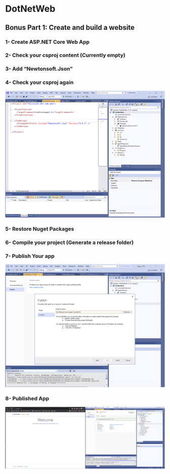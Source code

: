 # DotNetWeb

## Bonus Part 1: Create and build a website


### 1- Create ASP.NET Core Web App
### 2- Check your csproj content (Currently empty)
### 3- Add “Newtonsoft.Json”
### 4- Check your csproj again
![csporj](https://github.com/af009/DotNetWeb/blob/master/bonus/addedpack.png)
### 5- Restore Nuget Packages
### 6- Compile your project (Generate a release folder)
### 7- Publish Your app
![publish](https://github.com/af009/DotNetWeb/blob/master/bonus/Publish.png)
### 8- Published App
![published](https://github.com/af009/DotNetWeb/blob/master/bonus/Published.png)
